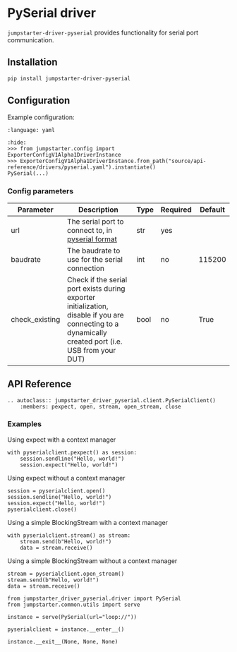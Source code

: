 # PySerial driver

`jumpstarter-driver-pyserial` provides functionality for serial port communication.

## Installation

```bash
pip install jumpstarter-driver-pyserial
```

## Configuration

Example configuration:

```{literalinclude} pyserial.yaml
:language: yaml
```

```{doctest}
:hide:
>>> from jumpstarter.config import ExporterConfigV1Alpha1DriverInstance
>>> ExporterConfigV1Alpha1DriverInstance.from_path("source/api-reference/drivers/pyserial.yaml").instantiate()
PySerial(...)
```

### Config parameters

| Parameter      | Description                                                                                                                                          | Type | Required | Default |
| -------------- | ---------------------------------------------------------------------------------------------------------------------------------------------------- | ---- | -------- | ------- |
| url            | The serial port to connect to, in [pyserial format](https://pyserial.readthedocs.io/en/latest/url_handlers.html)                                     | str  | yes      |         |
| baudrate       | The baudrate to use for the serial connection                                                                                                        | int  | no       | 115200  |
| check_existing | Check if the serial port exists during exporter initialization, disable if you are connecting to a dynamically created port (i.e. USB from your DUT) | bool | no       | True    |

## API Reference

```{eval-rst}
.. autoclass:: jumpstarter_driver_pyserial.client.PySerialClient()
    :members: pexpect, open, stream, open_stream, close
```

### Examples

Using expect with a context manager
```{testcode}
with pyserialclient.pexpect() as session:
    session.sendline("Hello, world!")
    session.expect("Hello, world!")
```

Using expect without a context manager
```{testcode}
session = pyserialclient.open()
session.sendline("Hello, world!")
session.expect("Hello, world!")
pyserialclient.close()
```

Using a simple BlockingStream with a context manager
```{testcode}
with pyserialclient.stream() as stream:
    stream.send(b"Hello, world!")
    data = stream.receive()
```

Using a simple BlockingStream without a context manager
```{testcode}
stream = pyserialclient.open_stream()
stream.send(b"Hello, world!")
data = stream.receive()
```

```{testsetup} *
from jumpstarter_driver_pyserial.driver import PySerial
from jumpstarter.common.utils import serve

instance = serve(PySerial(url="loop://"))

pyserialclient = instance.__enter__()
```

```{testcleanup} *
instance.__exit__(None, None, None)
```
